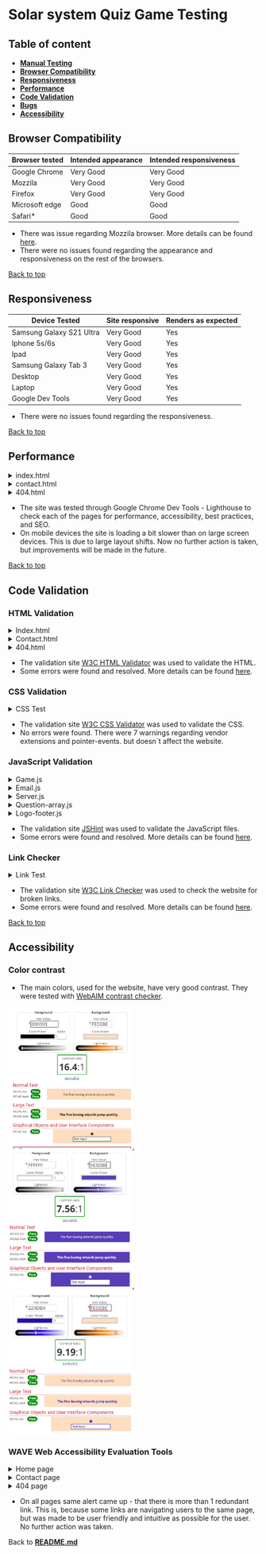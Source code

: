# Solar system Quiz Game Testing

## Table of content
* [**Manual Testing**](#manual-testing)
* [**Browser Compatibility**](#browser-compatibility)
* [**Responsiveness**](#responsiveness)
* [**Performance**](#performance)
* [**Code Validation**](#code-validation)
* [**Bugs**](#bugs)
* [**Accessibility**](#accessibility)

## Browser Compatibility

| **Browser tested** | **Intended appearance** | **Intended responsiveness** | 
|--------------------|-------------------------|-----------------------------|
| Google Chrome      |Very Good|Very Good|
| Mozzila            |Very Good|Very Good|
| Firefox            |Very Good|Very Good|
| Microsoft edge     |Good|Good|
| Safari*            |Good|Good|

* There was issue regarding Mozzila browser. More details can be found [here](#resolved-bugs).
* There were no issues found regarding the appearance and responsiveness on the rest of the browsers.

[Back to top](#table-of-content)

## Responsiveness

| **Device Tested** | **Site responsive** | **Renders as expected** | 
|-------------------|---------------------|-------------------------|
| Samsung Galaxy S21 Ultra|Very Good|Yes|
| Iphone 5s/6s      |Very Good|Yes|
| Ipad              |Very Good|Yes|
| Samsung Galaxy Tab 3|Very Good|Yes|
| Desktop           |Very Good|Yes|
| Laptop            |Very Good|Yes|
| Google Dev Tools  |Very Good|Yes|

* There were no issues found regarding the responsiveness.

[Back to top](#table-of-content)

## Performance

<details><summary>index.html</summary>

<img src="assets/images/testing/index-desktop-performance.png">, <img src="assets/images/testing/index-mobile-performance.png">
</details>

<details><summary>contact.html</summary>

<img src="assets/images/testing/contact-desktop-performance.png">, <img src="assets/images/testing/contact-mobile-performance.png">
</details>

<details><summary>404.html</summary>

<img src="assets/images/testing/404-desktop-performance.png">, <img src="assets/images/testing/404-mobile-performance.png">
</details>

* The site was tested through Google Chrome Dev Tools - Lighthouse to check each of the pages for performance, accessibility, best practices, and SEO.
* On mobile devices the site is loading a bit slower than on large screen devices. This is due to large layout shifts. Now no further action is taken, but improvements will be made in the future.

[Back to top](#table-of-content)

## Code Validation

### HTML Validation

<details><summary>Index.html</summary>

<img src="assets/images/testing/index-validation.png">
</details>

<details><summary>Contact.html</summary>

<img src="assets/images/testing/contact-validation.png">
</details>

<details><summary>404.html</summary>

<img src="assets/images/testing/404-validation.png">

</details>

* The validation site [W3C HTML Validator](https://validator.w3.org/nu/) was used to validate the HTML. 
* Some errors were found and resolved. More details can be found [here](#resolved-bugs).

### CSS Validation

<details><summary>CSS Test</summary>

<img src="assets/images/testing/css-validation.png">

<img src="assets/images/testing/css-warning-validation.png">

</details>

* The validation site [W3C CSS Validator](https://jigsaw.w3.org/css-validator/#validate_by_input) was used to validate the CSS.
* No errors were found. There were 7 warnings regarding vendor extensions and pointer-events. but doesn`t affect the website.

### JavaScript Validation

<details><summary>Game.js</summary>

<img src="assets/images/testing/gamejs-validation.png">

</details>

<details><summary>Email.js</summary>

<img src="assets/images/testing/emailjs-validation-bug.png">

</details>

<details><summary>Server.js</summary>

<img src="assets/images/testing/serverjs-validation.png">

</details>

<details><summary>Question-array.js</summary>

<img src="assets/images/testing/questionarray-validation.png">

</details>

<details><summary>Logo-footer.js</summary>

<img src="assets/images/testing/logofooterjs-validation.png">

</details>

* The validation site [JSHint](https://jshint.com/) was used to validate the JavaScript files.
* Some errors were found and resolved. More details can be found [here](#resolved-bugs).

### Link Checker

<details><summary>Link Test</summary>



</details>

* The validation site [W3C Link Checker](https://validator.w3.org/checklink) was used to check the website for broken links.
* Some errors were found and resolved. More details can be found [here](#resolved-bugs).

[Back to top](#table-of-content)

## Accessibility

### Color contrast

* The main colors, used for the website, have very good contrast. They were tested with [WebAIM contrast checker](https://webaim.org/resources/contrastchecker/).

<img src="assets/images/testing/contrast1.png" width=250px>, <img src="assets/images/testing/contrast3.png" width=250px>, <img src="assets/images/testing/contrast5.png" width=250px>

### WAVE Web Accessibility Evaluation Tools

<details><summary>Home page</summary>

<img src="assets/images/testing/indexpage-wave.png">

</details>

<details><summary>Contact page</summary>

<img src="assets/images/testing/contactpage-wave.png">

</details>

<details><summary>404 page</summary>

<img src="assets/images/testing/404page-wave.png">

</details>

* On all pages same alert came up - that there is more than 1 redundant link. This is, because some links are navigating users to the same page, but was made to be user friendly and intuitive as possible for the user. No further action was taken.

Back to [**README.md**](README.md#testing)
